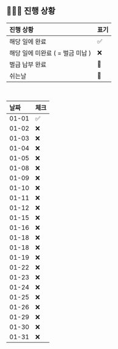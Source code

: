 ## 🧑🏻‍💻 진행 상황

| 진행 상황            | 표기  |
|:-----------------|:----|
| 해당 일에 완료      | ✅   |
| 해당 일에 미완료 ( = 벌금 미납 )    | ❌   |
| 벌급 납부 완료 | 🔺 |
| 쉬는날 | 🥳 |


<br>

| 날짜  | 체크 |
|:------|:----|
| 01-01 | ✅ |
| 01-02 | ❌ |
| 01-03 | ❌ |
| 01-04 | ❌ |
| 01-05 | ❌ |
| 01-08 | ❌ |
| 01-09 | ❌ |
| 01-10 | ❌ |
| 01-11 | ❌ |
| 01-12 | ❌ |
| 01-15 | ❌ |
| 01-16 | ❌ |
| 01-18 | ❌ |
| 01-18 | ❌ |
| 01-19 | ❌ |
| 01-22 | ❌ |
| 01-23 | ❌ |
| 01-24 | ❌ |
| 01-25 | ❌ |
| 01-26 | ❌ |
| 01-29 | ❌ |
| 01-30 | ❌ |
| 01-31 | ❌ |

